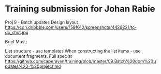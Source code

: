 # Training submission for Johan Rabie

Proj 9 - Batch updates
Design layout
<https://cdn.dribbble.com/users/1591610/screenshots/4426221/to-do_shot.jpg>

Brief
Must:

List structure - use templates
When constructing the list items - use document fragments.
Full spec at
https://github.com/caperaven/training/blob/master/09.Batch%20dom%20updates%20-%20project.md
